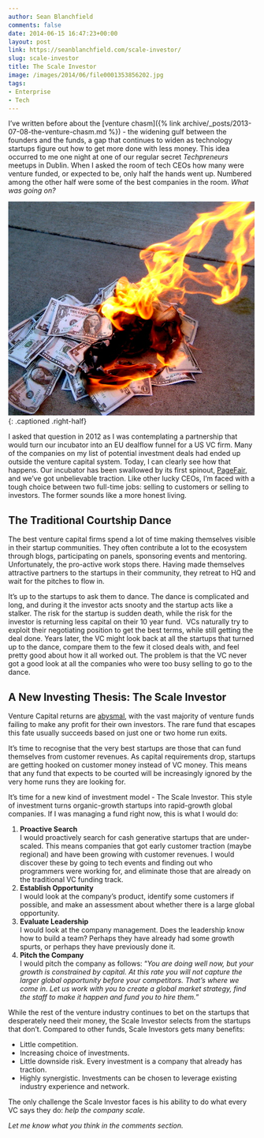 ```yaml
---
author: Sean Blanchfield
comments: false
date: 2014-06-15 16:47:23+00:00
layout: post
link: https://seanblanchfield.com/scale-investor/
slug: scale-investor
title: The Scale Investor
image: /images/2014/06/file0001353856202.jpg
tags:
- Enterprise
- Tech
---
```


I’ve written before about the [venture chasm]({% link archive/_posts/2013-07-08-the-venture-chasm.md %}) - the widening gulf between the founders and the funds, a gap that continues to widen as technology startups figure out how to get more done with less money. This idea occurred to me one night at one of our regular secret _Techpreneurs_ meetups in Dublin. When I asked the room of tech CEOs how many were venture funded, or expected to be, only half the hands went up. Numbered among the other half were some of the best companies in the room. _What was going on?_

<!-- more -->

![A typical venture investment outcome](/images/2014/06/file0001353856202.jpg){: .captioned .right-half}

I asked that question in 2012 as I was contemplating a partnership that would turn our incubator into an EU dealflow funnel for a US VC firm. Many of the companies on my list of potential investment deals had ended up outside the venture capital system. Today, I can clearly see how that happens. Our incubator has been swallowed by its first spinout, [PageFair](http://pagefair.com "PageFair"), and we’ve got unbelievable traction. Like other lucky CEOs, I’m faced with a tough choice between two full-time jobs: selling to customers or selling to investors. The former sounds like a more honest living.

## The Traditional Courtship Dance

The best venture capital firms spend a lot of time making themselves visible in their startup communities. They often contribute a lot to the ecosystem through blogs, participating on panels, sponsoring events and mentoring. Unfortunately, the pro-active work stops there. Having made themselves attractive partners to the startups in their community, they retreat to HQ and wait for the pitches to flow in.

It’s up to the startups to ask them to dance. The dance is complicated and long, and during it the investor acts snooty and the startup acts like a stalker. The risk for the startup is sudden death, while the risk for the investor is returning less capital on their 10 year fund.  VCs naturally try to exploit their negotiating position to get the best terms, while still getting the deal done. Years later, the VC might look back at all the startups that turned up to the dance, compare them to the few it closed deals with, and feel pretty good about how it all worked out. The problem is that the VC never got a good look at all the companies who were too busy selling to go to the dance.

## A New Investing Thesis: The Scale Investor

Venture Capital returns are [abysmal](http://thenextweb.com/insider/2012/05/07/kauffman-foundation-the-venture-capital-model-is-broken/), with the vast majority of venture funds failing to make any profit for their own investors. The rare fund that escapes this fate usually succeeds based on just one or two home run exits.

It’s time to recognise that the very best startups are those that can fund themselves from customer revenues. As capital requirements drop, startups are getting hooked on customer money instead of VC money. This means that any fund that expects to be courted will be increasingly ignored by the very home runs they are looking for.

It’s time for a new kind of investment model - The Scale Investor. This style of investment turns organic-growth startups into rapid-growth global companies. If I was managing a fund right now, this is what I would do:

1.  **Proactive Search**  
    I would proactively search for cash generative startups that are under-scaled. This means companies that got early customer traction (maybe regional) and have been growing with customer revenues. I would discover these by going to tech events and finding out who programmers were working for, and eliminate those that are already on the traditional VC funding track.
2.  **Establish Opportunity**  
    I would look at the company’s product, identify some customers if possible, and make an assessment about whether there is a large global opportunity.
3.  **Evaluate Leadership**  
    I would look at the company management. Does the leadership know how to build a team? Perhaps they have already had some growth spurts, or perhaps they have previously done it.
4.  **Pitch the Company**  
    I would pitch the company as follows: “_You are doing well now, but your growth is constrained by capital. At this rate you will not capture the larger global opportunity before your competitors. That’s where we come in. Let us work with you to create a global market strategy, find the staff to make it happen and fund you to hire them._”

While the rest of the venture industry continues to bet on the startups that desperately need their money, the Scale Investor selects from the startups that don’t. Compared to other funds, Scale Investors gets many benefits:

*   Little competition.
*   Increasing choice of investments.
*   Little downside risk. Every investment is a company that already has traction.
*   Highly synergistic. Investments can be chosen to leverage existing industry experience and network.

The only challenge the Scale Investor faces is his ability to do what every VC says they do: _help the company scale_.

_Let me know what you think in the comments section._